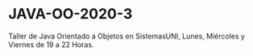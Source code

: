 # JAVA-OO-2020-3
Taller de Java Orientado a Objetos en SistemasUNI, Lunes, Miércoles y Viernes de 19 a 22 Horas.
